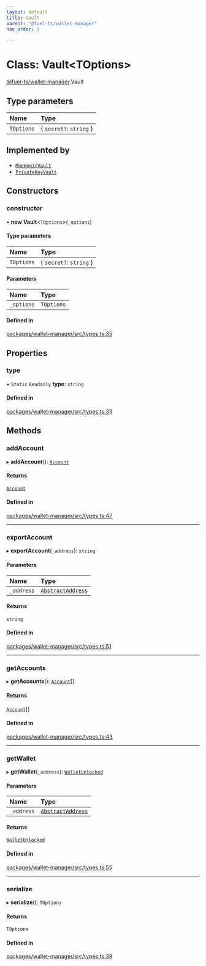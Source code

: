 ```yaml
---
layout: default
title: Vault
parent: "@fuel-ts/wallet-manager"
nav_order: 1

---
```


# Class: Vault<TOptions\>

[@fuel-ts/wallet-manager](../index.md).Vault

## Type parameters

| Name | Type |
| :------ | :------ |
| `TOptions` | { `secret?`: `string`  } |

## Implemented by

- [`MnemonicVault`](internal-MnemonicVault.md)
- [`PrivateKeyVault`](internal-PrivateKeyVault.md)

## Constructors

### constructor

• **new Vault**<`TOptions`\>(`_options`)

#### Type parameters

| Name | Type |
| :------ | :------ |
| `TOptions` | { `secret?`: `string`  } |

#### Parameters

| Name | Type |
| :------ | :------ |
| `_options` | `TOptions` |

#### Defined in

[packages/wallet-manager/src/types.ts:35](https://github.com/FuelLabs/fuels-ts/blob/master/packages/wallet-manager/src/types.ts#L35)

## Properties

### type

▪ `Static` `Readonly` **type**: `string`

#### Defined in

[packages/wallet-manager/src/types.ts:33](https://github.com/FuelLabs/fuels-ts/blob/master/packages/wallet-manager/src/types.ts#L33)

## Methods

### addAccount

▸ **addAccount**(): [`Account`](../index.md#account)

#### Returns

[`Account`](../index.md#account)

#### Defined in

[packages/wallet-manager/src/types.ts:47](https://github.com/FuelLabs/fuels-ts/blob/master/packages/wallet-manager/src/types.ts#L47)

___

### exportAccount

▸ **exportAccount**(`_address`): `string`

#### Parameters

| Name | Type |
| :------ | :------ |
| `_address` | [`AbstractAddress`](internal-AbstractAddress.md) |

#### Returns

`string`

#### Defined in

[packages/wallet-manager/src/types.ts:51](https://github.com/FuelLabs/fuels-ts/blob/master/packages/wallet-manager/src/types.ts#L51)

___

### getAccounts

▸ **getAccounts**(): [`Account`](../index.md#account)[]

#### Returns

[`Account`](../index.md#account)[]

#### Defined in

[packages/wallet-manager/src/types.ts:43](https://github.com/FuelLabs/fuels-ts/blob/master/packages/wallet-manager/src/types.ts#L43)

___

### getWallet

▸ **getWallet**(`_address`): [`WalletUnlocked`](internal-WalletUnlocked.md)

#### Parameters

| Name | Type |
| :------ | :------ |
| `_address` | [`AbstractAddress`](internal-AbstractAddress.md) |

#### Returns

[`WalletUnlocked`](internal-WalletUnlocked.md)

#### Defined in

[packages/wallet-manager/src/types.ts:55](https://github.com/FuelLabs/fuels-ts/blob/master/packages/wallet-manager/src/types.ts#L55)

___

### serialize

▸ **serialize**(): `TOptions`

#### Returns

`TOptions`

#### Defined in

[packages/wallet-manager/src/types.ts:39](https://github.com/FuelLabs/fuels-ts/blob/master/packages/wallet-manager/src/types.ts#L39)
